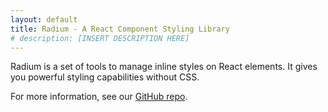 ```yaml
---
layout: default
title: Radium - A React Component Styling Library
# description: [INSERT DESCRIPTION HERE]
---
```


Radium is a set of tools
to manage inline styles on React elements. It gives you powerful styling
capabilities without CSS.

For more information, see our [GitHub repo](https://github.com/FormidableLabs/radium).
